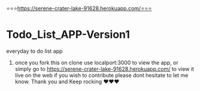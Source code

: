 ⭐⭐⭐https://serene-crater-lake-91628.herokuapp.com/⭐⭐⭐

# Todo_List_APP-Version1
everyday to do list app 

1) once you fork this on clone use localport:3000 to view the app, or simply go to 
https://serene-crater-lake-91628.herokuapp.com/ 
to view it live on the web
if you wish to contribute please dont hesitate to let me know. 
Thank you and Keep rocking ❤️❤️❤️
